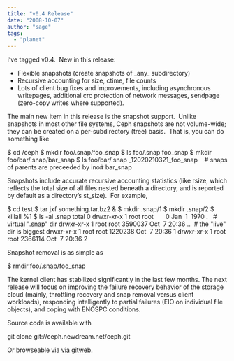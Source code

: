 ```yaml
---
title: "v0.4 Release"
date: "2008-10-07"
author: "sage"
tags: 
  - "planet"
---
```


I’ve tagged v0.4.  New in this release:

- Flexible snapshots (create snapshots of \_any\_ subdirectory)
- Recursive accounting for size, ctime, file counts
- Lots of client bug fixes and improvements, including asynchronous writepages, additional crc protection of network messages, sendpage (zero-copy writes where supported).

The main new item in this release is the snapshot support.  Unlike snapshots in most other file systems, Ceph snapshots are not volume-wide; they can be created on a per-subdirectory (tree) basis.  That is, you can do something like

$ cd /ceph
$ mkdir foo/.snap/foo\_snap
$ ls foo/.snap
foo\_snap
$ mkdir foo/bar/.snap/bar\_snap
$ ls foo/bar/.snap
\_12020210321\_foo\_snap    # snaps of parents are preceeded by ino#
bar\_snap

Snapshots include accurate recursive accounting statistics (like rsize, which reflects the total size of all files nested beneath a directory, and is reported by default as a directory’s st\_size).  For example,

$ cd test
$ tar jxf something.tar.bz2 &
$ mkdir .snap/1
$ mkdir .snap/2
$ killall %1
$ ls -al .snap
total 0
drwxr-xr-x 1 root root       0 Jan  1  1970 .   # virtual ".snap" dir
drwxr-xr-x 1 root root 3590037 Oct  7 20:36 ..  # the "live" dir is biggest
drwxr-xr-x 1 root root 1220238 Oct  7 20:36 1
drwxr-xr-x 1 root root 2366114 Oct  7 20:36 2

Snapshot removal is as simple as

$ rmdir foo/.snap/foo\_snap

The kernel client has stabilized significantly in the last few months. The next release will focus on improving the failure recovery behavior of the storage cloud (mainly, throttling recovery and snap removal versus client workloads), responding intelligently to partial failures (EIO on individual file objects), and coping with ENOSPC conditions.

Source code is available with

git clone git://ceph.newdream.net/ceph.git

Or browseable via [via gitweb](http://ceph.newdream.net/git/?p=ceph.git;a=summary).

